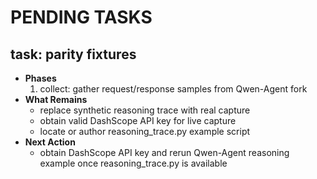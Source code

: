 # PENDING TASKS

## task: parity fixtures
- **Phases**
  1) collect: gather request/response samples from Qwen-Agent fork
- **What Remains**
  - replace synthetic reasoning trace with real capture
  - obtain valid DashScope API key for live capture
  - locate or author reasoning_trace.py example script
- **Next Action**
  - obtain DashScope API key and rerun Qwen-Agent reasoning example once reasoning_trace.py is available
